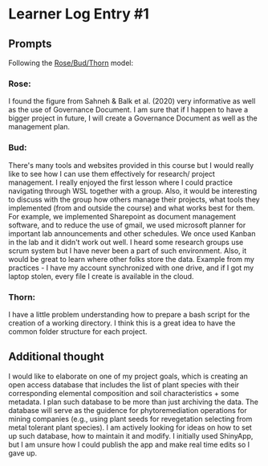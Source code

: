 # Learner Log Entry #1 

## Prompts
Following the [Rose/Bud/Thorn](https://www.panoramaed.com/blog/rose-bud-thorn-activity-and-worksheet#:~:text=%22Rose%2C%20Bud%2C%20Thorn%22%20is%20a%20mindful%20design%2D,day%2C%20week%2C%20or%20month.) model:

### Rose:
I found the figure from Sahneh & Balk et al. (2020) very informative as well as the use of Governance Document. I am sure that if I happen to have a bigger project in future, I will create a Governance Document as well as the management plan.  

### Bud: 
There's many tools and websites provided in this course but I would really like to see how I can use them effectively for research/ project management. I really enjoyed the first lesson where I could practice navigating through WSL together with a group. Also, it would be interesting to discuss with the group how others manage their projects, what tools they implemented (from and outside the course) and what works best for them. For example, we implemented Sharepoint as document management software, and to reduce the use of gmail, we used microsoft planner for important lab announcements and other schedules. We once used Kanban in the lab and it didn't work out well. I heard some research groups use scrum system but I have never been a part of such environment. Also, it would be great to learn where other folks store the data. Example from my practices - I have my account synchronized with one drive, and if I got my laptop stolen, every file I create is available in the cloud. 

### Thorn: 
I have a little problem understanding how to prepare a bash script for the creation of a working directory. I think this is a great idea to have the common folder structure for each project. 

## Additional thought
I would like to elaborate on one of my project goals, which is creating an open access database that includes the list of plant species with their corresponding elemental composition and soil characteristics + some metadata. I plan such database to be more than just archiving the data. The database will serve as the guidence for phytoremediation operations for mining companies (e.g., using plant seeds for revegetation selecting from metal tolerant plant species). I am actively looking for ideas on how to set up such database, how to maintain it and modify. I initially used ShinyApp, but I am unsure how I could publish the app and make real time edits so I gave up.  

